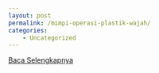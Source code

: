```yaml
---
layout: post
permalink: /mimpi-operasi-plastik-wajah/
categories:
    - Uncategorized
---
```


[Baca Selengkapnya](/05)
